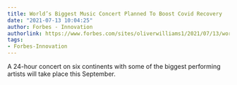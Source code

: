 ```yaml
---
title: World’s Biggest Music Concert Planned To Boost Covid Recovery
date: "2021-07-13 10:04:25"
author: Forbes - Innovation
authorlink: https://www.forbes.com/sites/oliverwilliams1/2021/07/13/worlds-biggest-music-concert-planned-to-boost-covid-recovery/
tags:
- Forbes-Innovation
---
```

A 24-hour concert on six continents with some of the biggest performing artists will take place this September.